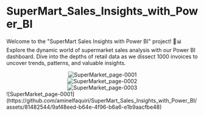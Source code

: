 # SuperMart_Sales_Insights_with_Power_BI
Welcome to the "SuperMart Sales Insights with Power BI" project! 🛒📊  Explore the dynamic world of supermarket sales analysis with our Power BI dashboard. Dive into the depths of retail data as we dissect 1000 invoices to uncover trends, patterns, and valuable insights.

<div align="center">
  <img src="https://raw.githubusercontent.com/aminelfaquiri/SuperMart_Sales_Insights_with_Power_BI/main/assets/81482544/7bb0e11a-5857-42b4-9075-6ce5943405be" alt="SuperMarket_page-0001" style="max-width:100%;">
</div>

<div align="center">
  <img src="https://raw.githubusercontent.com/aminelfaquiri/SuperMart_Sales_Insights_with_Power_BI/main/assets/81482544/fecf7872-abad-428f-806f-4af72c660de8" alt="SuperMarket_page-0002" style="max-width:100%;">
</div>

<div align="center">
  <img src="https://raw.githubusercontent.com/aminelfaquiri/SuperMart_Sales_Insights_with_Power_BI/main/assets/81482544/bbcf4cc3-6643-4da8-a2ef-a03ec978f5d7" alt="SuperMarket_page-0003" style="max-width:100%;">
</div>
![SuperMarket_page-0001](https://github.com/aminelfaquiri/SuperMart_Sales_Insights_with_Power_BI/assets/81482544/9af48eed-b64e-4f96-b6a6-e1b9aacfbe48)
